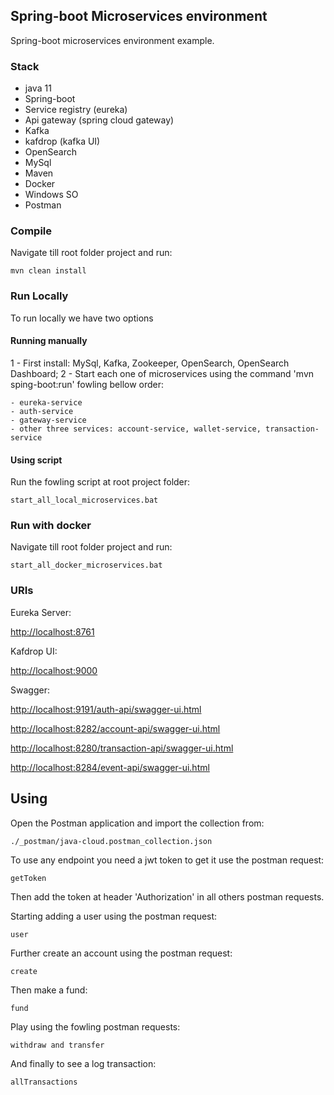 ## Spring-boot Microservices environment

Spring-boot microservices environment example.

### Stack

- java 11
- Spring-boot
- Service registry (eureka)
- Api gateway (spring cloud gateway)
- Kafka
- kafdrop (kafka UI)
- OpenSearch
- MySql
- Maven
- Docker
- Windows SO
- Postman

### Compile

Navigate till root folder project and run:

```
mvn clean install

```

### Run Locally

To run locally we have two options

#### Running manually 

1 - First install: MySql, Kafka, Zookeeper, OpenSearch, OpenSearch Dashboard;
2 - Start each one of microservices using the command 'mvn sping-boot:run' fowling bellow order:
```
- eureka-service 
- auth-service
- gateway-service
- other three services: account-service, wallet-service, transaction-service

```
#### Using script

Run the fowling script at root project folder:

```
start_all_local_microservices.bat

```

### Run with docker

Navigate till root folder project and run:

```
start_all_docker_microservices.bat

```
### URIs

Eureka Server:

[http://localhost:8761](http://localhost:8761)

Kafdrop UI:

[http://localhost:9000](http://localhost:9000)

Swagger:

[http://localhost:9191/auth-api/swagger-ui.html](http://localhost:9191/auth-api/swagger-ui.html)

[http://localhost:8282/account-api/swagger-ui.html](http://localhost:8282/account-api/swagger-ui.html)

[http://localhost:8280/transaction-api/swagger-ui.html](http://localhost:8280/transaction-api/swagger-ui.html)

[http://localhost:8284/event-api/swagger-ui.html](http://localhost:8284/event-api/swagger-ui.html)

## Using

Open the Postman application and import the collection from:

```
./_postman/java-cloud.postman_collection.json

```

To use any endpoint you need a jwt token to get it use the postman request:

```
getToken

```
Then add the token at header 'Authorization' in all others postman requests.

Starting adding a user using the postman request:

```
user

```
Further create an account using the postman request:

```
create

```

Then make a fund:

```
fund

```

Play using the fowling postman requests:

```
withdraw and transfer

```
And finally to see a log transaction:

```
allTransactions

```
